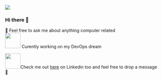 ![](https://visitor-badge.glitch.me/badge?page_id=elie-majdalani.Elie-Majdalani)
### Hi there 👋 
💬 Feel free to ask me about anything computer related <br>
<img src="https://media.giphy.com/media/VgCDAzcKvsR6OM0uWg/giphy.gif" width="50"> Curently working on my DevOps dream<br>

<img src="https://media4.giphy.com/media/yDM1kJZthxFPoGDdmq/giphy.gif?cid=ecf05e47fhj04vqsqi6xwqx16m9lyhpwp4tzf36slcuscdgx&rid=giphy.gif&ct=ts" width="50">Check me out <a href="https://www.linkedin.com/in/elie-majdalani-546872195/">here</a> on Linkedin too and feel free to drop a message 💬


<!--**elie00001/elie00001** is a ✨ _special_ ✨ repository because its `README.md` (this file) appears on your GitHub profile.

Here are some ideas to get you started:

- 🔭 I’m currently working on ...
- 🌱 I’m currently learning ...
- 👯 I’m looking to collaborate on ...
- 🤔 I’m looking for help with ...
- 💬 Ask me about ...
- 📫 How to reach me: ...
- 😄 Pronouns: ...
- ⚡ Fun fact: ...
-->
